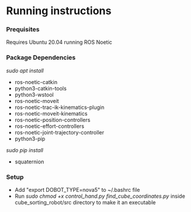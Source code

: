 # Running instructions

### Prequisites

Requires Ubuntu 20.04 running ROS Noetic

### Package Dependencies

*sudo apt install* 

* ros-noetic-catkin
* python3-catkin-tools
* python3-wstool
* ros-noetic-moveit
* ros-noetic-trac-ik-kinematics-plugin
* ros-noetic-moveit-kinematics
* ros-noetic-position-controllers
* ros-noetic-effort-controllers
* ros-noetic-joint-trajectory-controller
* python3-pip

*sudo pip install*

* squaternion

### Setup

* Add "export DOBOT_TYPE=nova5" to ~/.bashrc file
* Run *sudo chmod +x control_hand.py find_cube_coordinates.py* inside cube_sorting_robot/src directory to make it an executable 
